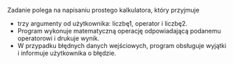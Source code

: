 Zadanie polega na napisaniu prostego kalkulatora, który przyjmuje
- trzy argumenty od użytkownika: liczbę1, operator i liczbę2.
- Program wykonuje matematyczną operację odpowiadającą podanemu operatorowi i drukuje wynik.
- W przypadku błędnych danych wejściowych, program obsługuje wyjątki i informuje użytkownika o błędzie.



